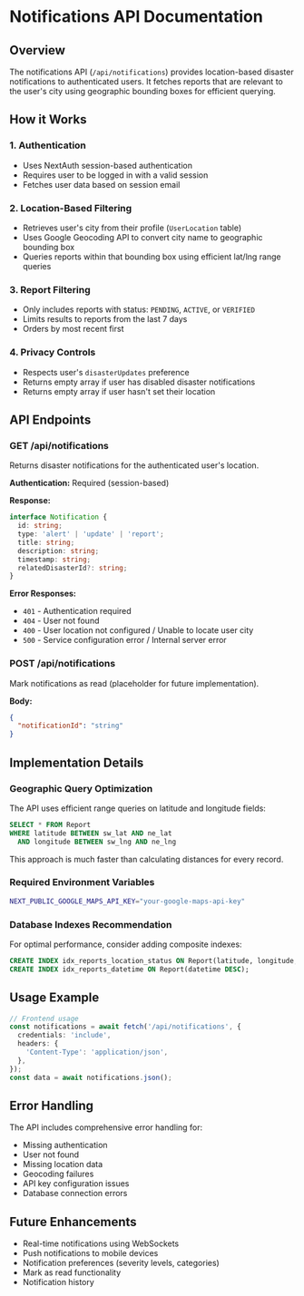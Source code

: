 # Notifications API Documentation

## Overview
The notifications API (`/api/notifications`) provides location-based disaster notifications to authenticated users. It fetches reports that are relevant to the user's city using geographic bounding boxes for efficient querying.

## How it Works

### 1. Authentication
- Uses NextAuth session-based authentication
- Requires user to be logged in with a valid session
- Fetches user data based on session email

### 2. Location-Based Filtering
- Retrieves user's city from their profile (`UserLocation` table)
- Uses Google Geocoding API to convert city name to geographic bounding box
- Queries reports within that bounding box using efficient lat/lng range queries

### 3. Report Filtering
- Only includes reports with status: `PENDING`, `ACTIVE`, or `VERIFIED`
- Limits results to reports from the last 7 days
- Orders by most recent first

### 4. Privacy Controls
- Respects user's `disasterUpdates` preference
- Returns empty array if user has disabled disaster notifications
- Returns empty array if user hasn't set their location

## API Endpoints

### GET /api/notifications
Returns disaster notifications for the authenticated user's location.

**Authentication:** Required (session-based)

**Response:**
```typescript
interface Notification {
  id: string;
  type: 'alert' | 'update' | 'report';
  title: string;
  description: string;
  timestamp: string;
  relatedDisasterId?: string;
}
```

**Error Responses:**
- `401` - Authentication required
- `404` - User not found
- `400` - User location not configured / Unable to locate user city
- `500` - Service configuration error / Internal server error

### POST /api/notifications
Mark notifications as read (placeholder for future implementation).

**Body:**
```json
{
  "notificationId": "string"
}
```

## Implementation Details

### Geographic Query Optimization
The API uses efficient range queries on latitude and longitude fields:

```sql
SELECT * FROM Report 
WHERE latitude BETWEEN sw_lat AND ne_lat 
  AND longitude BETWEEN sw_lng AND ne_lng
```

This approach is much faster than calculating distances for every record.

### Required Environment Variables
```bash
NEXT_PUBLIC_GOOGLE_MAPS_API_KEY="your-google-maps-api-key"
```

### Database Indexes Recommendation
For optimal performance, consider adding composite indexes:

```sql
CREATE INDEX idx_reports_location_status ON Report(latitude, longitude, status);
CREATE INDEX idx_reports_datetime ON Report(datetime DESC);
```

## Usage Example

```typescript
// Frontend usage
const notifications = await fetch('/api/notifications', {
  credentials: 'include',
  headers: {
    'Content-Type': 'application/json',
  },
});
const data = await notifications.json();
```

## Error Handling
The API includes comprehensive error handling for:
- Missing authentication
- User not found
- Missing location data
- Geocoding failures
- API key configuration issues
- Database connection errors

## Future Enhancements
- Real-time notifications using WebSockets
- Push notifications to mobile devices
- Notification preferences (severity levels, categories)
- Mark as read functionality
- Notification history
